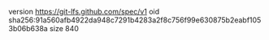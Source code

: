 version https://git-lfs.github.com/spec/v1
oid sha256:91a560afb4922da948c7291b4283a2f8c756f99e630875b2eabf1053b06b638a
size 840

